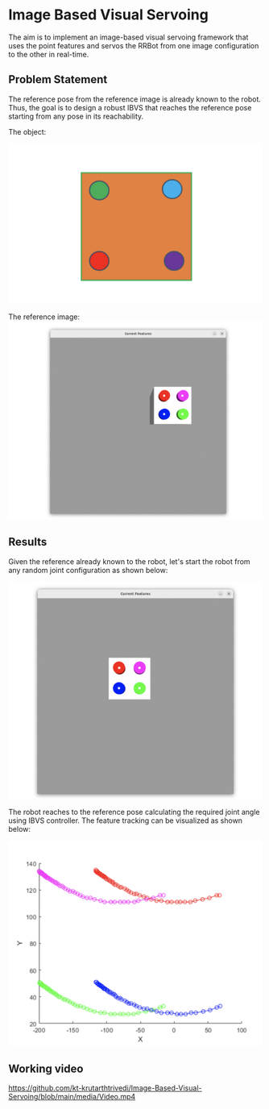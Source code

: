 # Image Based Visual Servoing

The aim is to implement an image-based visual servoing framework that uses the point features and servos the RRBot from one image configuration to the other in real-time.

## Problem Statement

The reference pose from the reference image is already known to the robot. Thus, the goal is to design a robust IBVS that reaches the reference pose starting from any pose in its reachability.

The object:

![object](https://github.com/kt-krutarthtrivedi/Image-Based-Visual-Servoing/blob/main/media/Object.png)

The reference image:
![reference](https://github.com/kt-krutarthtrivedi/Image-Based-Visual-Servoing/blob/main/media/Reference%20View.png)


## Results

Given the reference already known to the robot, let's start the robot from any random joint configuration as shown below:

![current](https://github.com/kt-krutarthtrivedi/Image-Based-Visual-Servoing/blob/main/media/Current%20View.png)

The robot reaches to the reference pose calculating the required joint angle using IBVS controller. The feature tracking can be visualized as shown below:

![trajectory](https://github.com/kt-krutarthtrivedi/Image-Based-Visual-Servoing/blob/main/media/Tracking%20Trajectory.png)

## Working video

https://github.com/kt-krutarthtrivedi/Image-Based-Visual-Servoing/blob/main/media/Video.mp4

